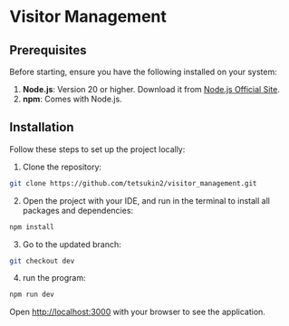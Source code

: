 # Visitor Management

## Prerequisites

Before starting, ensure you have the following installed on your system:

1. **Node.js**: Version 20 or higher. Download it from [Node.js Official Site](https://nodejs.org/).
2. **npm**: Comes with Node.js.

## Installation

Follow these steps to set up the project locally:

1. Clone the repository:

```bash
git clone https://github.com/tetsukin2/visitor_management.git
```

2. Open the project with your IDE, and run in the terminal to install all packages and dependencies:

```bash
npm install
```

3. Go to the updated branch:

```bash
git checkout dev
```

4. run the program:

```bash
npm run dev
```

Open [http://localhost:3000](http://localhost:3000) with your browser to see the application.
